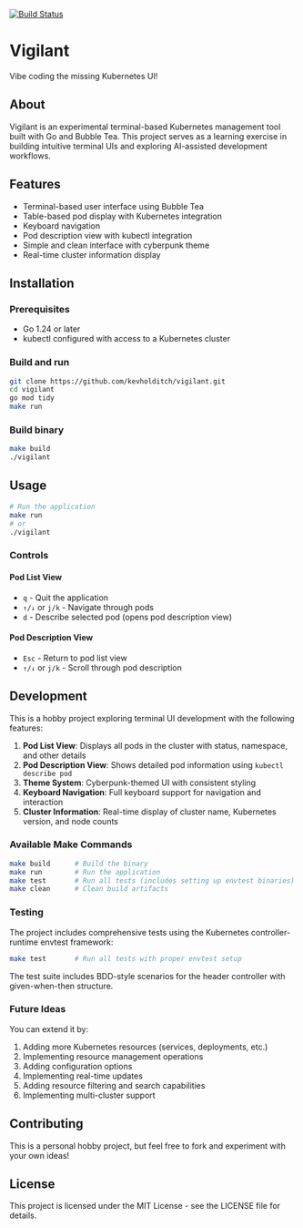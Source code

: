 [![Build Status](https://github.com/kevholditch/vigilant/actions/workflows/go.yml/badge.svg?branch=main&cache=1)](https://github.com/kevholditch/vigilant/actions/workflows/go.yml)

# Vigilant

Vibe coding the missing Kubernetes UI!

## About

Vigilant is an experimental terminal-based Kubernetes management tool built with Go and Bubble Tea. This project serves as a learning exercise in building intuitive terminal UIs and exploring AI-assisted development workflows.

## Features

- Terminal-based user interface using Bubble Tea
- Table-based pod display with Kubernetes integration
- Keyboard navigation
- Pod description view with kubectl integration
- Simple and clean interface with cyberpunk theme
- Real-time cluster information display

## Installation

### Prerequisites

- Go 1.24 or later
- kubectl configured with access to a Kubernetes cluster

### Build and run

```bash
git clone https://github.com/kevholditch/vigilant.git
cd vigilant
go mod tidy
make run
```

### Build binary

```bash
make build
./vigilant
```

## Usage

```bash
# Run the application
make run
# or
./vigilant
```

### Controls

#### Pod List View
- `q` - Quit the application
- `↑/↓` or `j/k` - Navigate through pods
- `d` - Describe selected pod (opens pod description view)

#### Pod Description View
- `Esc` - Return to pod list view
- `↑/↓` or `j/k` - Scroll through pod description

## Development

This is a hobby project exploring terminal UI development with the following features:

1. **Pod List View**: Displays all pods in the cluster with status, namespace, and other details
2. **Pod Description View**: Shows detailed pod information using `kubectl describe pod`
3. **Theme System**: Cyberpunk-themed UI with consistent styling
4. **Keyboard Navigation**: Full keyboard support for navigation and interaction
5. **Cluster Information**: Real-time display of cluster name, Kubernetes version, and node counts

### Available Make Commands

```bash
make build      # Build the binary
make run        # Run the application
make test       # Run all tests (includes setting up envtest binaries)
make clean      # Clean build artifacts
```

### Testing

The project includes comprehensive tests using the Kubernetes controller-runtime envtest framework:

```bash
make test       # Run all tests with proper envtest setup
```

The test suite includes BDD-style scenarios for the header controller with given-when-then structure.

### Future Ideas

You can extend it by:

1. Adding more Kubernetes resources (services, deployments, etc.)
2. Implementing resource management operations
3. Adding configuration options
4. Implementing real-time updates
5. Adding resource filtering and search capabilities
6. Implementing multi-cluster support

## Contributing

This is a personal hobby project, but feel free to fork and experiment with your own ideas!

## License

This project is licensed under the MIT License - see the LICENSE file for details. 
